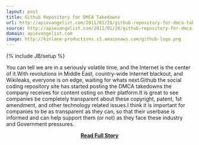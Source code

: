 ```yaml
---
layout: post
title: Github Repository for DMCA Takedowns
url: http://apievangelist.com/2011/01/28/github-repository-for-dmca-takedowns/
source: http://apievangelist.com/2011/01/28/github-repository-for-dmca-takedowns/
domain: apievangelist.com
image: http://kinlane-productions.s3.amazonaws.com/github-logo.png
---
```

{% include JB/setup %}<p>You can tell we are in a seriously volatile time, and the Internet is the center of it.With revolutions in Middle East, country-wide Internet blackout, and Wikileaks, everyone is on edge, waiting for whats next.Github the social coding repository site has started posting the DMCA takedowns the company receives for content osting on their platform.It is great to see companies be completely transparent about these copyright, patent, 1st amendment, and other technology related issues.I think it is important for companies to be as transparent as they can, so that their userbase is informed and can help support them (or not) as they face these industry and Government pressures.</p>
<center><p><a href="http://apievangelist.com/2011/01/28/github-repository-for-dmca-takedowns/" style='padding:25px; font-sze:18px; font-weight: bold;'>Read Full Story</a></p></center>
